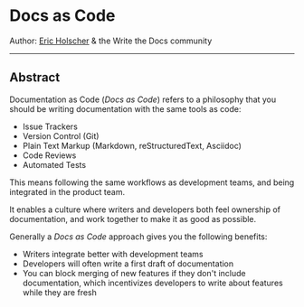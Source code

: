 # Docs as Code 

Author: [Eric Holscher](https://twitter.com/ericholscher) & the Write the Docs community

---

## Abstract

Documentation as Code (*Docs as Code*) refers to a philosophy that you should be writing documentation with the same tools as code:

- Issue Trackers
- Version Control (Git)
- Plain Text Markup (Markdown, reStructuredText, Asciidoc)
- Code Reviews
- Automated Tests

This means following the same workflows as development teams, and being integrated in the product team.

It enables a culture where writers and developers both feel ownership of documentation,
and work together to make it as good as possible.

Generally a *Docs as Code* approach gives you the following benefits:

- Writers integrate better with development teams
- Developers will often write a first draft of documentation
- You can block merging of new features if they don't include documentation, which incentivizes developers to write about features while they are fresh
